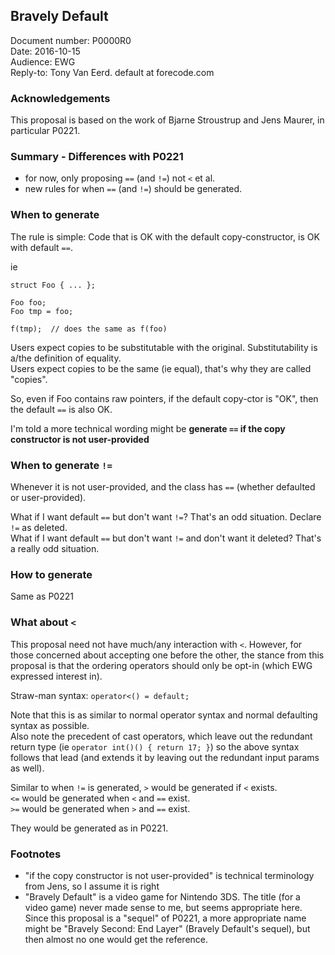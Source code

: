 ## Bravely Default

Document number: P0000R0  
Date: 2016-10-15  
Audience: EWG  
Reply-to: Tony Van Eerd. default at forecode.com

### Acknowledgements

This proposal is based on the work of Bjarne Stroustrup and Jens Maurer, in particular P0221.

### Summary - Differences with P0221

- for now, only proposing `==` (and `!=`) not `<` et al.
- new rules for when `==` (and `!=`) should be generated.

### When to generate

The rule is simple: Code that is OK with the default copy-constructor, is OK with default `==`.

ie 

    struct Foo { ... };
    
    Foo foo;
    Foo tmp = foo;
    
    f(tmp);  // does the same as f(foo)
    
Users expect copies to be substitutable with the original. Substitutability is a/the definition of equality.  
Users expect copies to be the same (ie equal), that's why they are called "copies".

So, even if Foo contains raw pointers, if the default copy-ctor is "OK", then the default `==` is also OK.

I'm told a more technical wording might be **generate `==` if the copy constructor is not user-provided**

### When to generate `!=`

Whenever it is not user-provided, and the class has `==` (whether defaulted or user-provided).  

What if I want default `==` but don't want `!=`?  That's an odd situation.  Declare `!=` as deleted.  
What if I want default `==` but don't want `!=` and don't want it deleted?  That's a really odd situation.  

### How to generate

Same as P0221

### What about `<`

This proposal need not have much/any interaction with `<`.  However, for those concerned about accepting one before the other,
the stance from this proposal is that the ordering operators should only be opt-in (which EWG expressed interest in).

Straw-man syntax:  `operator<() = default;`  

Note that this is as similar to normal operator syntax and normal defaulting syntax as possible.  
Also note the precedent of cast operators, which leave out the redundant return type (ie `operator int()() { return 17; }`)
so the above syntax follows that lead (and extends it by leaving out the redundant input params as well).

Similar to when `!=` is generated, `>` would be generated if `<` exists.  
`<=` would be generated when `<` and `==` exist.  
`>=` would be generated when `>` and `==` exist.

They would be generated as in P0221.


### Footnotes

- "if the copy constructor is not user-provided" is technical terminology from Jens, so I assume it is right
- "Bravely Default" is a video game for Nintendo 3DS.  The title (for a video game) never made sense to me, but seems appropriate here.  Since this proposal is a "sequel" of P0221, a more appropriate name might be "Bravely Second: End Layer" (Bravely Default's sequel), but then almost no one would get the reference.

